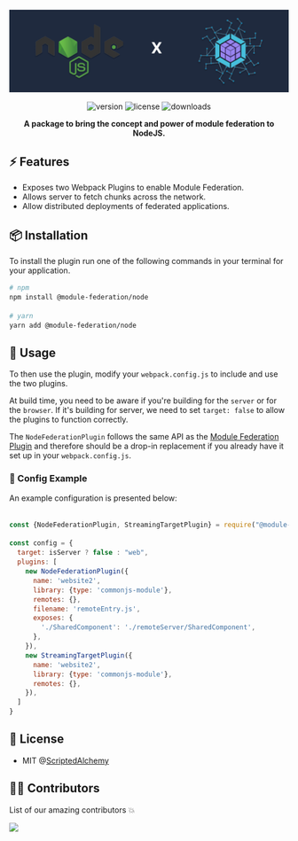 ![banner image](./assets/banner.png)
<div align="center">
	<!--  for version -->
  <img src="https://img.shields.io/npm/v/<package-name>" alt="version" >
	<img src="https://img.shields.io/apm/l/atomic-design-ui.svg?" alt="license" >
  <!-- for downloads -->
  <img src="https://img.shields.io/npm/dt/?<package-name>?color=%2317BCB8" alt="downloads">
 </div>
<!-- when you published it on npm simply replace <package-name> with the name of package  -->

<p align="center">
<strong>A package to bring the concept and power of module federation to NodeJS.</strong>
</p>

## ⚡ Features
- Exposes two Webpack Plugins to enable Module Federation.
- Allows server to fetch chunks across the network.
- Allow distributed deployments of federated applications.

## 📦 Installation

To install the plugin run one of the following commands in your terminal for your application.

```bash
# npm
npm install @module-federation/node

# yarn
yarn add @module-federation/node
```

## 🚀 Usage

To then use the plugin, modify your `webpack.config.js` to include and use the two plugins.

At build time, you need to be aware if you're building for the `server` or for the `browser`.
If it's building for server, we need to set `target: false` to allow the plugins to function correctly.

The `NodeFederationPlugin` follows the same API as the [Module Federation Plugin](https://webpack.js.org/plugins/module-federation-plugin) and therefore should be a drop-in replacement if you already have it set up in your `webpack.config.js`.

### 🔧 Config Example
An example configuration is presented below:
```js

const {NodeFederationPlugin, StreamingTargetPlugin} = require("@module-federation/node");

const config = {
  target: isServer ? false : "web",
  plugins: [
    new NodeFederationPlugin({
      name: 'website2',
      library: {type: 'commonjs-module'},
      remotes: {},
      filename: 'remoteEntry.js',
      exposes: {
        './SharedComponent': './remoteServer/SharedComponent',
      },
    }),
    new StreamingTargetPlugin({
      name: 'website2',
      library: {type: 'commonjs-module'},
      remotes: {},
    }),
  ]
}
```
## 🔑 License
- MIT @[ScriptedAlchemy](https://github.com/ScriptedAlchemy)

## 👨‍💻 Contributors
List of our amazing contributors 💥

<a href="https://github.com/module-federation/node/graphs/contributors">
  <img src="https://contrib.rocks/image?repo=module-federation/node" />
</a>